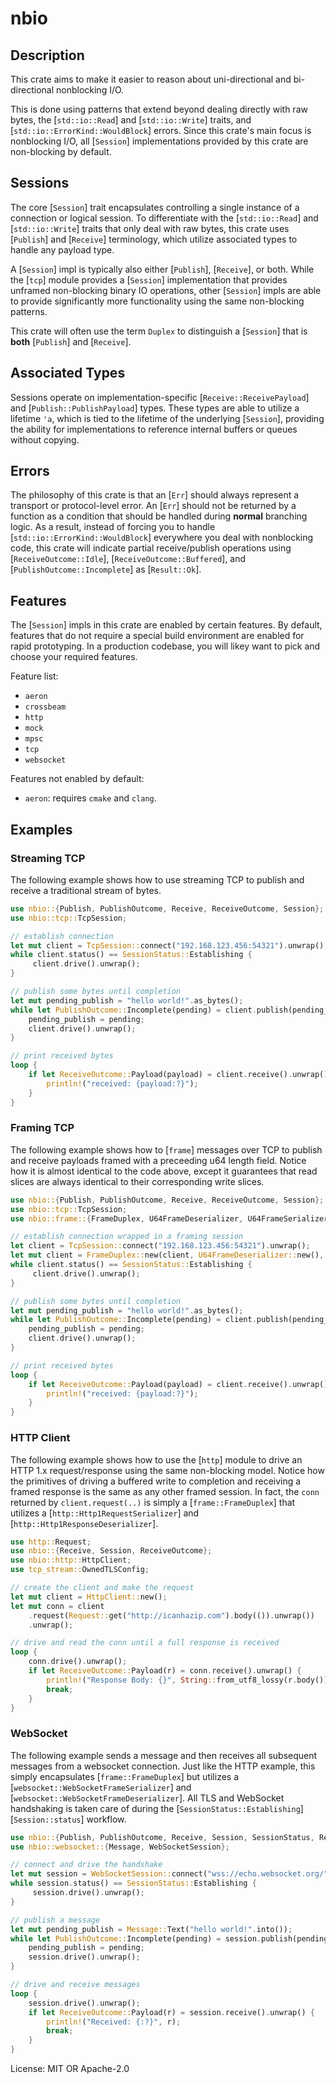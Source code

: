 # nbio

## Description

This crate aims to make it easier to reason about uni-directional and bi-directional nonblocking I/O.

This is done using patterns that extend beyond dealing directly with raw bytes, the [`std::io::Read`] and [`std::io::Write`] traits,
and [`std::io::ErrorKind::WouldBlock`] errors. Since this crate's main focus is nonblocking I/O, all [`Session`] implementations provided
by this crate are non-blocking by default.

## Sessions

The core [`Session`] trait encapsulates controlling a single instance of a connection or logical session.
To differentiate with the [`std::io::Read`] and [`std::io::Write`] traits that only deal with raw bytes, this
crate uses [`Publish`] and [`Receive`] terminology, which utilize associated types to handle any payload type.

A [`Session`] impl is typically also either [`Publish`], [`Receive`], or both.
While the [`tcp`] module provides a [`Session`] implementation that provides unframed non-blocking binary IO operations,
other [`Session`] impls are able to provide significantly more functionality using the same non-blocking patterns.

This crate will often use the term `Duplex` to distinguish a [`Session`] that is **both** [`Publish`] and [`Receive`].

## Associated Types

Sessions operate on implementation-specific [`Receive::ReceivePayload`] and [`Publish::PublishPayload`] types.
These types are able to utilize a lifetime `'a`, which is tied to the lifetime of the underlying [`Session`],
providing the ability for implementations to reference internal buffers or queues without copying.

## Errors

The philosophy of this crate is that an [`Err`] should always represent a transport or protocol-level error.
An [`Err`] should not be returned by a function as a condition that should be handled during **normal** branching logic.
As a result, instead of forcing you to handle [`std::io::ErrorKind::WouldBlock`] everywhere you deal with nonblocking code,
this crate will indicate partial receive/publish operations using [`ReceiveOutcome::Idle`], [`ReceiveOutcome::Buffered`],
and [`PublishOutcome::Incomplete`] as [`Result::Ok`].

## Features

The [`Session`] impls in this crate are enabled by certain features.
By default, features that do not require a special build environment are enabled for rapid prototyping.
In a production codebase, you will likey want to pick and choose your required features.

Feature list:

- `aeron`
- `crossbeam`
- `http`
- `mock`
- `mpsc`
- `tcp`
- `websocket`

Features not enabled by default:

- `aeron`: requires `cmake` and `clang`.

## Examples

### Streaming TCP

The following example shows how to use streaming TCP to publish and receive a traditional stream of bytes.

```rust
use nbio::{Publish, PublishOutcome, Receive, ReceiveOutcome, Session};
use nbio::tcp::TcpSession;

// establish connection
let mut client = TcpSession::connect("192.168.123.456:54321").unwrap();
while client.status() == SessionStatus::Establishing {
     client.drive().unwrap();
}

// publish some bytes until completion
let mut pending_publish = "hello world!".as_bytes();
while let PublishOutcome::Incomplete(pending) = client.publish(pending_publish).unwrap() {
    pending_publish = pending;
    client.drive().unwrap();
}

// print received bytes
loop {
    if let ReceiveOutcome::Payload(payload) = client.receive().unwrap() {
        println!("received: {payload:?}");
    }
}
```

### Framing TCP

The following example shows how to [`frame`] messages over TCP to publish and receive payloads framed with a preceeding u64 length field.
Notice how it is almost identical to the code above, except it guarantees that read slices are always identical to their corresponding write slices.

```rust
use nbio::{Publish, PublishOutcome, Receive, ReceiveOutcome, Session};
use nbio::tcp::TcpSession;
use nbio::frame::{FrameDuplex, U64FrameDeserializer, U64FrameSerializer};

// establish connection wrapped in a framing session
let client = TcpSession::connect("192.168.123.456:54321").unwrap();
let mut client = FrameDuplex::new(client, U64FrameDeserializer::new(), U64FrameSerializer::new(), 4096);
while client.status() == SessionStatus::Establishing {
     client.drive().unwrap();
}

// publish some bytes until completion
let mut pending_publish = "hello world!".as_bytes();
while let PublishOutcome::Incomplete(pending) = client.publish(pending_publish).unwrap() {
    pending_publish = pending;
    client.drive().unwrap();
}

// print received bytes
loop {
    if let ReceiveOutcome::Payload(payload) = client.receive().unwrap() {
        println!("received: {payload:?}");
    }
}
```

### HTTP Client

The following example shows how to use the [`http`] module to drive an HTTP 1.x request/response using the same non-blocking model.
Notice how the primitives of driving a buffered write to completion and receiving a framed response is the same as any other framed session.
In fact, the `conn` returned by `client.request(..)` is simply a [`frame::FrameDuplex`] that utilizes a [`http::Http1RequestSerializer`] and
[`http::Http1ResponseDeserializer`].

```rust
use http::Request;
use nbio::{Receive, Session, ReceiveOutcome};
use nbio::http::HttpClient;
use tcp_stream::OwnedTLSConfig;

// create the client and make the request
let mut client = HttpClient::new();
let mut conn = client
    .request(Request::get("http://icanhazip.com").body(()).unwrap())
    .unwrap();

// drive and read the conn until a full response is received
loop {
    conn.drive().unwrap();
    if let ReceiveOutcome::Payload(r) = conn.receive().unwrap() {
        println!("Response Body: {}", String::from_utf8_lossy(r.body()));
        break;
    }
}
```

### WebSocket

The following example sends a message and then receives all subsequent messages from a websocket connection.
Just like the HTTP example, this simply encapsulates [`frame::FrameDuplex`] but utilizes a [`websocket::WebSocketFrameSerializer`]
and [`websocket::WebSocketFrameDeserializer`]. All TLS and WebSocket handshaking is taken care of during the
[`SessionStatus::Establishing`] [`Session::status`] workflow.

```rust
use nbio::{Publish, PublishOutcome, Receive, Session, SessionStatus, ReceiveOutcome};
use nbio::websocket::{Message, WebSocketSession};

// connect and drive the handshake
let mut session = WebSocketSession::connect("wss://echo.websocket.org/", None).unwrap();
while session.status() == SessionStatus::Establishing {
     session.drive().unwrap();
}

// publish a message
let mut pending_publish = Message::Text("hello world!".into());
while let PublishOutcome::Incomplete(pending) = session.publish(pending_publish).unwrap() {
    pending_publish = pending;
    session.drive().unwrap();
}

// drive and receive messages
loop {
    session.drive().unwrap();
    if let ReceiveOutcome::Payload(r) = session.receive().unwrap() {
        println!("Received: {:?}", r);
        break;
    }
}
```

License: MIT OR Apache-2.0
